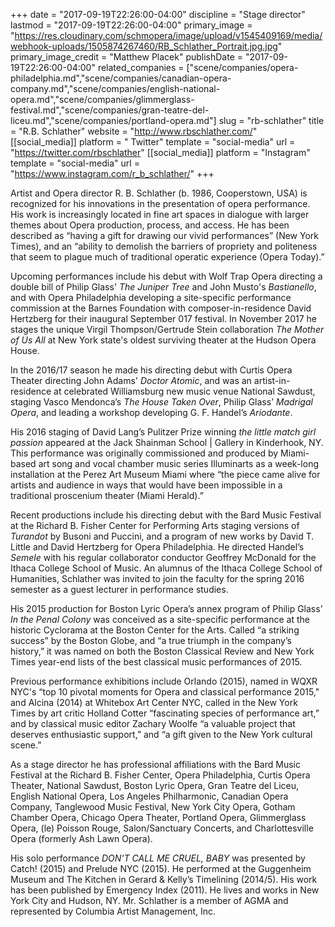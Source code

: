 +++
date = "2017-09-19T22:26:00-04:00"
discipline = "Stage director"
lastmod = "2017-09-19T22:26:00-04:00"
primary_image = "https://res.cloudinary.com/schmopera/image/upload/v1545409169/media/webhook-uploads/1505874267460/RB_Schlather_Portrait.jpg.jpg"
primary_image_credit = "Matthew Placek"
publishDate = "2017-09-19T22:26:00-04:00"
related_companies = ["scene/companies/opera-philadelphia.md","scene/companies/canadian-opera-company.md","scene/companies/english-national-opera.md","scene/companies/glimmerglass-festival.md","scene/companies/gran-teatre-del-liceu.md","scene/companies/portland-opera.md"]
slug = "rb-schlather"
title = "R.B. Schlather"
website = "http://www.rbschlather.com/"
[[social_media]]
platform = " Twitter"
template = "social-media"
url = "https://twitter.com/rbschlather"
[[social_media]]
platform = "Instagram"
template = "social-media"
url = "https://www.instagram.com/r_b_schlather/"
+++

Artist and Opera director R. B. Schlather (b. 1986, Cooperstown, USA) is recognized for his innovations in the presentation of opera performance. His work is increasingly located in fine art spaces in dialogue with larger themes about Opera production, process, and access. He has been described as “having a gift for drawing our vivid performances” (New York Times), and an “ability to demolish the barriers of propriety and politeness that seem to plague much of traditional operatic experience (Opera Today).”

Upcoming performances include his debut with Wolf Trap Opera directing a double bill of Philip Glass' *The Juniper Tree* and John Musto's *Bastianello*, and with Opera Philadelphia developing a site-specific performance commission at the Barnes Foundation with composer-in-residence David Hertzberg for their inaugural September 017 festival. In November 2017 he stages the unique Virgil Thompson/Gertrude Stein collaboration *The Mother of Us All* at New York state's oldest surviving theater at the Hudson Opera House.

In the 2016/17 season he made his directing debut with Curtis Opera Theater directing John Adams' *Doctor Atomic*, and was an artist-in-residence at celebrated Williamsburg new music venue National Sawdust, staging Vasco Mendonca’s *The House Taken Over*, Philip Glass’ *Madrigal Opera*, and leading a workshop developing G. F. Handel’s *Ariodante*.

His 2016 staging of David Lang’s Pulitzer Prize winning *the little match girl passion* appeared at the Jack Shainman School | Gallery in Kinderhook, NY. This performance was originally commissioned and produced by Miami-based art song and vocal chamber music series Illuminarts as a week-long installation at the Perez Art Museum Miami where “the piece came alive for artists and audience in ways that would have been impossible in a traditional proscenium theater (Miami Herald).”

Recent productions include his directing debut with the Bard Music Festival at the Richard B. Fisher Center for Performing Arts staging versions of *Turandot* by Busoni and Puccini, and a program of new works by David T. Little and David Hertzberg for Opera Philadelphia. He directed Handel’s *Semele* with his regular collaborator conductor Geoffrey McDonald for the Ithaca College School of Music. An alumnus of the Ithaca College School of Humanities, Schlather was invited to join the faculty for the spring 2016 semester as a guest lecturer in performance studies.

His 2015 production for Boston Lyric Opera’s annex program of Philip Glass’ *In the Penal Colony* was conceived as a site-specific performance at the historic Cyclorama at the Boston Center for the Arts. Called “a striking success” by the Boston Globe, and “a true triumph in the company’s history,” it was named on both the Boston Classical Review and New York Times year-end lists of the best classical music performances of 2015.

Previous performance exhibitions include Orlando (2015), named in WQXR NYC's “top 10 pivotal moments for Opera and classical performance 2015," and Alcina (2014) at Whitebox Art Center NYC, called in the New York Times by art critic Holland Cotter “fascinating species of performance art,” and by classical music editor Zachary Woolfe “a valuable project that deserves enthusiastic support,” and “a gift given to the New York cultural scene.” 

As a stage director he has professional affiliations with the Bard Music Festival at the Richard B. Fisher Center, Opera Philadelphia, Curtis Opera Theater, National Sawdust, Boston Lyric Opera, Gran Teatre del Liceu, English National Opera, Los Angeles Philharmonic, Canadian Opera Company, Tanglewood Music Festival, New York City Opera, Gotham Chamber Opera, Chicago Opera Theater, Portland Opera, Glimmerglass Opera, (le) Poisson Rouge, Salon/Sanctuary Concerts, and Charlottesville Opera (formerly Ash Lawn Opera).

His solo performance *DON'T CALL ME CRUEL, BABY* was presented by Catch! (2015) and Prelude NYC (2015). He performed at the Guggenheim Museum and The Kitchen in Gerard & Kelly’s Timelining (2014/5). His work has been published by Emergency Index (2011). He lives and works in New York City and Hudson, NY. Mr. Schlather is a member of AGMA and represented by Columbia Artist Management, Inc.
